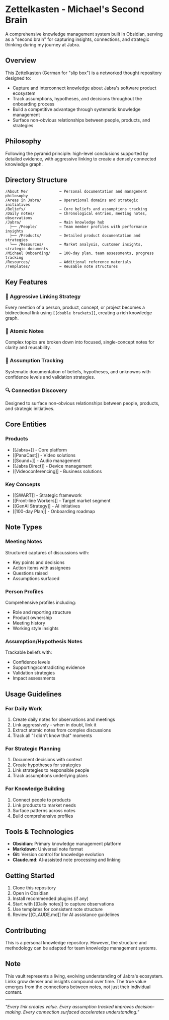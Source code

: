 # Zettelkasten - Michael's Second Brain

A comprehensive knowledge management system built in Obsidian, serving as a "second brain" for capturing insights, connections, and strategic thinking during my journey at Jabra.

## Overview

This Zettelkasten (German for "slip box") is a networked thought repository designed to:
- Capture and interconnect knowledge about Jabra's software product ecosystem
- Track assumptions, hypotheses, and decisions throughout the onboarding process
- Build a competitive advantage through systematic knowledge management
- Surface non-obvious relationships between people, products, and strategies

## Philosophy

Following the pyramid principle: high-level conclusions supported by detailed evidence, with aggressive linking to create a densely connected knowledge graph.

## Directory Structure

```
/About Me/              → Personal documentation and management philosophy
/Areas in Jabra/        → Operational domains and strategic initiatives
/Beliefs/               → Core beliefs and assumptions tracking
/Daily notes/           → Chronological entries, meeting notes, observations
/Jabra/                 → Main knowledge hub
  ├── /People/          → Team member profiles with performance insights
  ├── /Products/        → Detailed product documentation and strategies
  └── /Resources/       → Market analysis, customer insights, strategic documents
/Michael Onboarding/    → 100-day plan, team assessments, progress tracking
/Resources/             → Additional reference materials
/Templates/             → Reusable note structures
```

## Key Features

### 🔗 Aggressive Linking Strategy
Every mention of a person, product, concept, or project becomes a bidirectional link using `[[double brackets]]`, creating a rich knowledge graph.

### 📝 Atomic Notes
Complex topics are broken down into focused, single-concept notes for clarity and reusability.

### 🎯 Assumption Tracking
Systematic documentation of beliefs, hypotheses, and unknowns with confidence levels and validation strategies.

### 🔍 Connection Discovery
Designed to surface non-obvious relationships between people, products, and strategic initiatives.

## Core Entities

### Products
- [[Jabra+]] - Core platform
- [[PanaCast]] - Video solutions
- [[Sound+]] - Audio management
- [[Jabra Direct]] - Device management
- [[Videoconferencing]] - Business solutions

### Key Concepts
- [[SWART]] - Strategic framework
- [[Front-line Workers]] - Target market segment
- [[GenAI Strategy]] - AI initiatives
- [[100-day Plan]] - Onboarding roadmap

## Note Types

### Meeting Notes
Structured captures of discussions with:
- Key points and decisions
- Action items with assignees
- Questions raised
- Assumptions surfaced

### Person Profiles
Comprehensive profiles including:
- Role and reporting structure
- Product ownership
- Meeting history
- Working style insights

### Assumption/Hypothesis Notes
Trackable beliefs with:
- Confidence levels
- Supporting/contradicting evidence
- Validation strategies
- Impact assessments

## Usage Guidelines

### For Daily Work
1. Create daily notes for observations and meetings
2. Link aggressively - when in doubt, link it
3. Extract atomic notes from complex discussions
4. Track all "I didn't know that" moments

### For Strategic Planning
1. Document decisions with context
2. Create hypotheses for strategies
3. Link strategies to responsible people
4. Track assumptions underlying plans

### For Knowledge Building
1. Connect people to products
2. Link products to market needs
3. Surface patterns across notes
4. Build comprehensive profiles

## Tools & Technologies

- **Obsidian**: Primary knowledge management platform
- **Markdown**: Universal note format
- **Git**: Version control for knowledge evolution
- **Claude.md**: AI-assisted note processing and linking

## Getting Started

1. Clone this repository
2. Open in Obsidian
3. Install recommended plugins (if any)
4. Start with [[Daily notes]] to capture observations
5. Use templates for consistent note structure
6. Review [[CLAUDE.md]] for AI assistance guidelines

## Contributing

This is a personal knowledge repository. However, the structure and methodology can be adapted for team knowledge management systems.

## Note

This vault represents a living, evolving understanding of Jabra's ecosystem. Links grow denser and insights compound over time. The true value emerges from the connections between notes, not just their individual content.

---

*"Every link creates value. Every assumption tracked improves decision-making. Every connection surfaced accelerates understanding."*